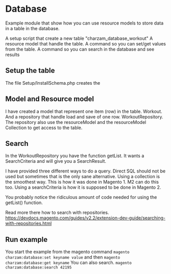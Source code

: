 Database
========
Example module that show how you can use resource models to store data in a table in the database.

A setup script that create a new table "charzam_database_workout"
 A resource model that handle the table.
 A command so you can set/get values from the table.
 A command so you can search in the database and see results

Setup the table
---------------
The file Setup/InstallSchema.php creates the 

Model and Resource model
------------------------
I have created a model that represent one item (row) in the table. Workout.
 And a repository that handle load and save of one row. WorkoutRepository.
 The repository also use the resourceModel and the resourceModel Collection to get access to the table.

Search
------
In the WorkoutRepository you have the function getList. It wants a SearchCriteria and will give you a SearchResult.

I have provided three different ways to do a query.
 Direct SQL should not be used but sometimes that is the only sane alternative.
 Using a collection is the smoothest way. This is how it was done in Magento 1. M2 can do this too.
 Using a searchCriteria is how it is supposed to be done in Magento 2.
 
You probably notice the ridiculous amount of code needed for using the getList() function.  

Read more there how to search with repositories.
https://devdocs.magento.com/guides/v2.2/extension-dev-guide/searching-with-repositories.html

Run example
-----------
You start the example from the magento command
```magento charzam:database:set keyname value```
and then
```magento charzam:database:get keyname```
You can also search.
```magento charzam:database:search 42195```
